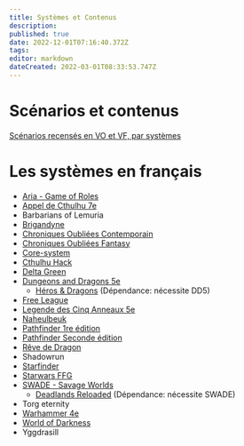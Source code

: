 ```yaml
---
title: Systèmes et Contenus
description: 
published: true
date: 2022-12-01T07:16:40.372Z
tags: 
editor: markdown
dateCreated: 2022-03-01T08:33:53.747Z
---
```


# Scénarios et contenus 
[Scénarios recensés en VO et VF, par systèmes](/fr/scenarios/scenarios)

# Les systèmes en français
- [Aria - Game of Roles](https://foundryvtt.wiki/fr/systemes/aria)
- [Appel de Cthulhu 7e](/fr/systemes/fr-adc)
- Barbarians of Lemuria
- [Brigandyne](https://foundryvtt.wiki/fr/systemes/brigandyne)
- [Chroniques Oubliées Contemporain](https://foundryvtt.wiki/fr/systemes/Chroniques-Oubliées-Contemporain)
- [Chroniques Oubliées Fantasy](/fr/systemes/fr-chrooubliees)
- [Core-system](/fr/systemes/core-system)
- [Cthulhu Hack](https://foundryvtt.wiki/fr/systemes/Chthulhu-Hack)
- [Delta Green](https://foundryvtt.wiki/fr/systemes/dg)
- [Dungeons and Dragons 5e](https://foundryvtt.wiki/fr/systemes/DD5/fr-dd5-system)
    - [Héros & Dragons](/fr/systemes/fr-hnd) (Dépendance: nécessite DD5)
- [Free League](https://foundryvtt.wiki/fr/systemes/free-league)
- [Legende des Cinq Anneaux 5e](https://foundryvtt.wiki/fr/systemes/l5r)
- [Naheulbeuk](https://foundryvtt.wiki/fr/systemes/Naheulbeuk)
- [Pathfinder 1re édition](/fr/systemes/Pathfinder_1re/PF1)
- [Pathfinder Seconde édition](/fr/systemes/Pathfinder_2nd/PF2)
- [Rêve de Dragon](/fr/systemes/rdd)
- Shadowrun
- [Starfinder](/fr/systemes/starfinder)
- [Starwars FFG](/fr/systemes/swffg)
- [SWADE - Savage Worlds](/fr/systemes/fr-swade)
    - [Deadlands Reloaded](/fr/systemes/fr-deadlands) (Dépendance: nécessite SWADE)
- Torg eternity
- [Warhammer 4e](/fr/systemes/fr-wfrp4e)
- [World of Darkness](https://foundryvtt.wiki/fr/systemes/wod)
- Yggdrasill

